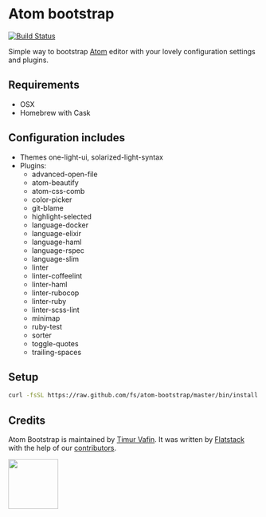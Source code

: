# Atom bootstrap

[![Build Status](https://travis-ci.org/fs/atom-bootstrap.svg?branch=master)](https://travis-ci.org/fs/atom-bootstrap)

Simple way to bootstrap [Atom](https://github.com/atom/atom) editor with your lovely configuration settings and
plugins.

## Requirements

* OSX
* Homebrew with Cask

## Configuration includes

* Themes one-light-ui, solarized-light-syntax
* Plugins:
  * advanced-open-file
  * atom-beautify
  * atom-css-comb
  * color-picker
  * git-blame
  * highlight-selected
  * language-docker
  * language-elixir
  * language-haml
  * language-rspec
  * language-slim
  * linter
  * linter-coffeelint
  * linter-haml
  * linter-rubocop
  * linter-ruby
  * linter-scss-lint
  * minimap
  * ruby-test
  * sorter
  * toggle-quotes
  * trailing-spaces


## Setup

```bash
curl -fsSL https://raw.github.com/fs/atom-bootstrap/master/bin/install | sh
```
## Credits

Atom Bootstrap is maintained by [Timur Vafin](http://github.com/timurvafin).
It was written by [Flatstack](http://www.flatstack.com) with the help of our
[contributors](http://github.com/fs/atom-bootstrap/contributors).

[<img src="http://www.flatstack.com/logo.svg" width="100"/>](http://www.flatstack.com)
